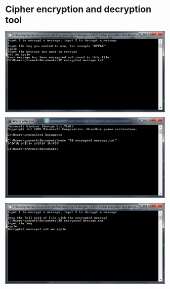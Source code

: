 # Cipher encryption and decryption tool

![](../Screenshots/30_1.PNG)

![](../Screenshots/30_2.PNG)

![](../Screenshots/30_3.PNG)
